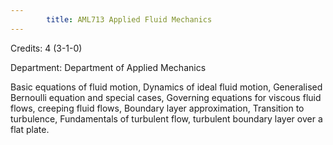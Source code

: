 ```yaml
---
        title: AML713 Applied Fluid Mechanics
---
```

Credits: 4 (3-1-0)

Department: Department of Applied Mechanics

Basic equations of fluid motion, Dynamics of ideal fluid motion, Generalised Bernoulli equation and special cases, Governing equations for viscous fluid flows, creeping fluid flows, Boundary layer approximation, Transition to turbulence, Fundamentals of turbulent flow, turbulent boundary layer over a flat plate.